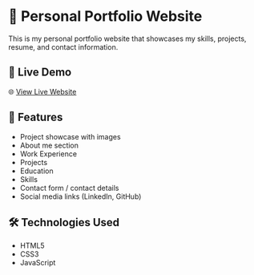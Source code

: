 # 💼 Personal Portfolio Website

This is my personal portfolio website that showcases my skills, projects, resume, and contact information. 

## 🚀 Live Demo

🌐 [View Live Website]([https://your-username.github.io/your-repo-name]
(https://manjunath-kb123.github.io/My-portfolio/))

## 📌 Features

- Project showcase with images
- About me section
- Work Experience
- Projects
- Education
- Skills
- Contact form / contact details
- Social media links (LinkedIn, GitHub)

## 🛠️ Technologies Used

- HTML5
- CSS3
- JavaScript
